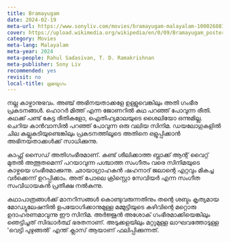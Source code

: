 ```yaml
---
title: Bramayugam
date: 2024-02-19
meta-url: https://www.sonyliv.com/movies/bramayugam-malayalam-1000268815
cover: https://upload.wikimedia.org/wikipedia/en/0/09/Bramayugam_poster.jpg
category: Movies
meta-lang: Malayalam
meta-year: 2024
meta-people: Rahul Sadasivan, T. D. Ramakrishnan
meta-publisher: Sony Liv
recommended: yes
revisit: no
local-title: ഭ്രമയുഗം
---
```

നല്ല കാഴ്ചാനുഭവം. അഞ്ച് അഭിനയതാക്കളേ ഉള്ളുവെങ്കിലും അതി ഗംഭീര പ്രകടനങ്ങൾ. ഹൊറർ മിത്ത് എന്ന ജോണറിൽ കഥ പറഞ്ഞ് പോവുന്ന രീതി. കഥക്ക് പണ്ട് കേട്ട രീതികളോ, ഐതിഹ്യമാലയുടെ ശൈലിയോ ഒന്നുമില്ല. ചെറിയ കാൻവാസിൽ പറഞ്ഞ് പോവുന്ന ഒരു വലിയ സിനിമ. ഡയലോഗുകളിൽ ചില കല്ലുകടിയുണ്ടെങ്കിലും പ്രകടനത്തിലൂടെ അതിനെ ഒളുപ്പിക്കാൻ അഭിനയതാക്കൾക്ക് സാധിക്കുന്നു. 

കാഫ്റ്റ് സൈഡ് അതിഗംഭീരമാണ്. കണ്ട് ശീലിക്കാത്ത ബ്ലാക്ക് ആന്റ് വൈറ്റ് മുതൽ അത്ഭുതമെന്ന് പറയാവുന്ന പശ്ചാത്ത സംഗീതം വരെ സിനിമയുടെ കാഴ്ചയെ ഗംഭീരമാക്കുന്നു. ഛായാഗ്രാഹകൻ ഷഹനാദ് ജലാന്റെ എറ്റവും മികച്ച വർക്കെന്ന് ഉറപ്പിക്കാം. അത് പോലെ ക്രിസ്റ്റൊ സേവിയർ എന്ന സംഗീത സംവിധായകൻ പ്രതീക്ഷ നൽകുന്നു. 

കഥാപാത്രങ്ങൾക്ക് മാനറിസങ്ങൾ കൊണ്ടുവരുന്നതിനും തന്റെ ശബ്ദം കൃത്യമായ മോഡ്യുലേഷനിൽ ഉപയോഗിക്കാനുമുള്ള മമ്മുട്ടിയുടെ കഴിവിന്റെ മറ്റൊരു ഉദാഹരണമാവുന്നു ഈ സിനിമ. അർജ്ജുൻ അശോക് ഗംഭീരമാക്കിയെങ്കിലും ഞെട്ടിച്ചത് സിദ്ധാർത്ഥ് ഭരതനാണ്. അടുക്കളയിലും മറ്റുമുള്ള ലാഘവത്തോടുള്ള 'വെട്ടി പുഴുങ്ങൽ' എന്ത് ക്ലാസ് ആയാണ് ഫലിപ്പിക്കുന്നത്. 
